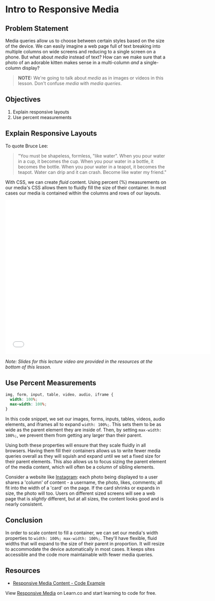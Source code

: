 # Intro to Responsive Media

## Problem Statement

Media queries allow us to choose between certain styles based on the size of
the device. We can easily imagine a web page full of text breaking into
multiple columns on wide screens and reducing to a single screen on a phone.
But what about _media_ instead of text? How can we make sure that a photo of an
adorable kitten makes sense in a multi-column _and_ a single-column display?

> **NOTE:** We're going to talk about _media_ as in images or videos in this
> lesson. Don't confuse _media_ with _media queries_.


## Objectives

1. Explain responsive layouts
1. Use percent measurements


## Explain Responsive Layouts

To quote Bruce Lee:

> "You must be shapeless, formless, "like water". When you pour water in a
cup, it becomes the cup. When you pour water in a bottle, it becomes the
bottle. When you pour water in a teapot, it becomes the teapot.  Water can drip
and it can crash. Become like water my friend."

With CSS, we can create _fluid_ content. Using percent (%) measurements on our
media's CSS allows them to fluidly fill the size of their container. In most
cases our media is contained within the columns and rows of our layouts.

<iframe width="640" height="480" src="//www.youtube.com/embed/iC2yQbR_qys?rel=0&modestbranding=1" frameborder="0" allowfullscreen></iframe>

*Note: Slides for this lecture video are provided in the resources at the
bottom of this lesson.*


## Use Percent Measurements

```css
img, form, input, table, video, audio, iframe {
  width: 100%;
  max-width: 100%;
}
```

In this code snippet, we set our images, forms, inputs, tables, videos, audio
elements, and iframes all to expand `width: 100%;`. This sets them to be as
wide as the parent element they are inside of. Then, by setting  `max-width:
100%;`, we prevent them from getting any larger than their parent.

Using both these properties will ensure that they scale fluidly in all
browsers.  Having them fill their containers allows us to write fewer media
queries overall as they will squish and expand until we set a fixed size for
their parent elements.  This also allows us to focus sizing the parent element
of the media content, which will often be a column of sibling elements.

Consider a website like [Instagram](https://instagram.com): each photo being displayed
to a user shares a 'column' of content - a username, the photo, likes, comments;
all fit into the width of a 'card' on the page. If the card shrinks or expands
in size, the photo will too. Users on different sized screens will see a web
page that is _slightly_ different, but at all sizes, the content looks good and
is nearly consistent.


## Conclusion

In order to scale content to fill a container, we can set our media's width
properties to `width: 100%; max-width: 100%;`. They'll have flexible, fluid
widths that will expand to the size of their parent in proportion. It will
resize to accommodate the device automatically in most cases. It keeps sites
accessible and the code more maintainable with fewer media queries.


## Resources

- [Responsive Media Content - Code Example](http://jsfiddle.net/flatiron_school/HP6A3/1/)

<p class='util--hide'>View <a href='https://learn.co/lessons/responsive-media'>Responsive Media</a> on Learn.co and start learning to code for free.</p>

